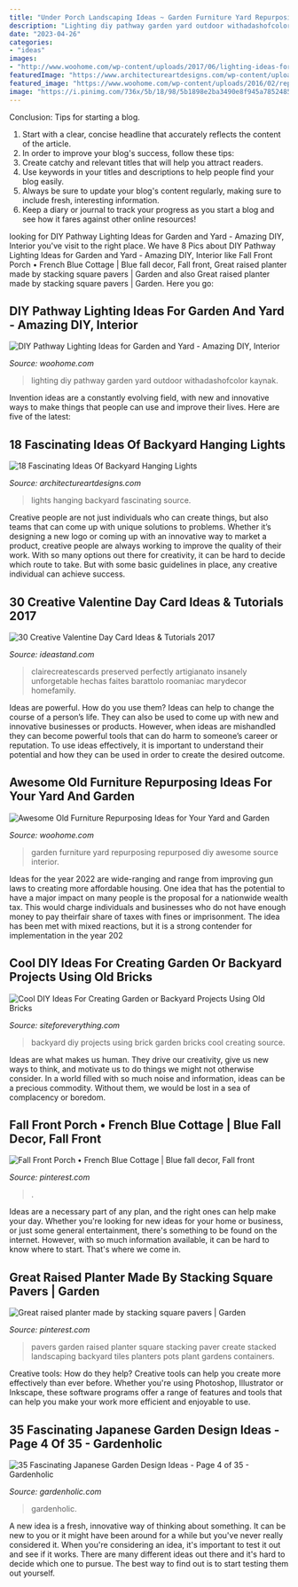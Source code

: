 ```yaml
---
title: "Under Porch Landscaping Ideas ~ Garden Furniture Yard Repurposing Repurposed Diy Awesome Source Interior"
description: "Lighting diy pathway garden yard outdoor withadashofcolor kaynak"
date: "2023-04-26"
categories:
- "ideas"
images:
- "http://www.woohome.com/wp-content/uploads/2017/06/lighting-ideas-for-pathway-9.jpg"
featuredImage: "https://www.architectureartdesigns.com/wp-content/uploads/2016/06/9-61-630x419.jpg"
featured_image: "https://www.woohome.com/wp-content/uploads/2016/02/repurposed-furniture-garden-yard-11.jpg"
image: "https://i.pinimg.com/736x/5b/18/98/5b1898e2ba3490e8f945a7852485ef7a--garden-tiles-garden-art.jpg"
---
```



Conclusion: Tips for starting a blog.
1. Start with a clear, concise headline that accurately reflects the content of the article.
2. In order to improve your blog's success, follow these tips: 
3. Create catchy and relevant titles that will help you attract readers. 
4. Use keywords in your titles and descriptions to help people find your blog easily. 
5. Always be sure to update your blog's content regularly, making sure to include fresh, interesting information. 
6. Keep a diary or journal to track your progress as you start a blog and see how it fares against other online resources!

	

		
looking for DIY Pathway Lighting Ideas for Garden and Yard - Amazing DIY, Interior you've visit to the right place. We have 8 Pics about DIY Pathway Lighting Ideas for Garden and Yard - Amazing DIY, Interior like Fall Front Porch • French Blue Cottage | Blue fall decor, Fall front, Great raised planter made by stacking square pavers | Garden and also Great raised planter made by stacking square pavers | Garden. Here you go:
		
    
## DIY Pathway Lighting Ideas For Garden And Yard - Amazing DIY, Interior

<img loading=lazy src="http://www.woohome.com/wp-content/uploads/2017/06/lighting-ideas-for-pathway-9.jpg" onerror="this.onerror=null;this.src='https://tse3.mm.bing.net/th?id=OIP.VoC9xWMGlw8n7_ERgyRj4wHaOe&amp;pid=15.1';" alt="DIY Pathway Lighting Ideas for Garden and Yard - Amazing DIY, Interior">

_Source: woohome.com_

>lighting diy pathway garden yard outdoor withadashofcolor kaynak. 

	

Invention ideas are a constantly evolving field, with new and innovative ways to make things that people can use and improve their lives. Here are five of the latest:

    
## 18 Fascinating Ideas Of Backyard Hanging Lights

<img loading=lazy src="https://www.architectureartdesigns.com/wp-content/uploads/2016/06/9-61-630x419.jpg" onerror="this.onerror=null;this.src='https://tse3.mm.bing.net/th?id=OIP.Z1vhg7WLCNCmQDcnqz7nvgHaE7&amp;pid=15.1';" alt="18 Fascinating Ideas Of Backyard Hanging Lights">

_Source: architectureartdesigns.com_

>lights hanging backyard fascinating source. 

	

Creative people are not just individuals who can create things, but also teams that can come up with unique solutions to problems. Whether it’s designing a new logo or coming up with an innovative way to market a product, creative people are always working to improve the quality of their work. With so many options out there for creativity, it can be hard to decide which route to take. But with some basic guidelines in place, any creative individual can achieve success.

    
## 30 Creative Valentine Day Card Ideas &amp; Tutorials 2017

<img loading=lazy src="https://ideastand.com/wp-content/uploads/2014/10/valentine-card-ideas/3-valentine-card-ideas.jpg" onerror="this.onerror=null;this.src='https://tse4.mm.bing.net/th?id=OIP.tPoAnvXMrCBjLFZomtbgxwHaF4&amp;pid=15.1';" alt="30 Creative Valentine Day Card Ideas &amp; Tutorials 2017">

_Source: ideastand.com_

>clairecreatescards preserved perfectly artigianato insanely unforgetable hechas faites barattolo roomaniac marydecor homefamily. 

	

Ideas are powerful. How do you use them?
Ideas can help to change the course of a person’s life. They can also be used to come up with new and innovative businesses or products. However, when ideas are mishandled they can become powerful tools that can do harm to someone’s career or reputation. To use ideas effectively, it is important to understand their potential and how they can be used in order to create the desired outcome.

    
## Awesome Old Furniture Repurposing Ideas For Your Yard And Garden

<img loading=lazy src="https://www.woohome.com/wp-content/uploads/2016/02/repurposed-furniture-garden-yard-11.jpg" onerror="this.onerror=null;this.src='https://tse3.mm.bing.net/th?id=OIP.YZrXMtmdME8Tlte4CfZuogHaLH&amp;pid=15.1';" alt="Awesome Old Furniture Repurposing Ideas for Your Yard and Garden">

_Source: woohome.com_

>garden furniture yard repurposing repurposed diy awesome source interior. 

	

Ideas for the year 2022 are wide-ranging and range from improving gun laws to creating more affordable housing. One idea that has the potential to have a major impact on many people is the proposal for a nationwide wealth tax. This would charge individuals and businesses who do not have enough money to pay theirfair share of taxes with fines or imprisonment. The idea has been met with mixed reactions, but it is a strong contender for implementation in the year 202
    
## Cool DIY Ideas For Creating Garden Or Backyard Projects Using Old Bricks

<img loading=lazy src="http://siteforeverything.com/wp-content/uploads/2017/05/Brick-Backyard-17.jpg" onerror="this.onerror=null;this.src='https://tse1.mm.bing.net/th?id=OIP.S6NyV5uncik7BWMeyC9tXAHaHS&amp;pid=15.1';" alt="Cool DIY Ideas For Creating Garden or Backyard Projects Using Old Bricks">

_Source: siteforeverything.com_

>backyard diy projects using brick garden bricks cool creating source. 

	

Ideas are what makes us human. They drive our creativity, give us new ways to think, and motivate us to do things we might not otherwise consider. In a world filled with so much noise and information, ideas can be a precious commodity. Without them, we would be lost in a sea of complacency or boredom.

    
## Fall Front Porch • French Blue Cottage | Blue Fall Decor, Fall Front

<img loading=lazy src="https://i.pinimg.com/736x/90/a9/a1/90a9a1a1b9ad1928d7a4b8be1ef45a21.jpg" onerror="this.onerror=null;this.src='https://tse3.mm.bing.net/th?id=OIP.aETRN5NLKXlhotrL45fZ-QHaLF&amp;pid=15.1';" alt="Fall Front Porch • French Blue Cottage | Blue fall decor, Fall front">

_Source: pinterest.com_

>. 

	

Ideas are a necessary part of any plan, and the right ones can help make your day. Whether you're looking for new ideas for your home or business, or just some general entertainment, there's something to be found on the internet. However, with so much information available, it can be hard to know where to start. That's where we come in.

    
## Great Raised Planter Made By Stacking Square Pavers | Garden

<img loading=lazy src="https://i.pinimg.com/736x/5b/18/98/5b1898e2ba3490e8f945a7852485ef7a--garden-tiles-garden-art.jpg" onerror="this.onerror=null;this.src='https://tse1.mm.bing.net/th?id=OIP._n-3Ws6n-lvawsqa1Wi9fgHaJ3&amp;pid=15.1';" alt="Great raised planter made by stacking square pavers | Garden">

_Source: pinterest.com_

>pavers garden raised planter square stacking paver create stacked landscaping backyard tiles planters pots plant gardens containers. 

	

Creative tools: How do they help?
Creative tools can help you create more effectively than ever before. Whether you're using Photoshop, Illustrator or Inkscape, these software programs offer a range of features and tools that can help you make your work more efficient and enjoyable to use.

    
## 35 Fascinating Japanese Garden Design Ideas - Page 4 Of 35 - Gardenholic

<img loading=lazy src="https://gardenholic.com/wp-content/uploads/2018/08/Garden-4.jpg" onerror="this.onerror=null;this.src='https://tse1.mm.bing.net/th?id=OIP.CjEZ4UdQburyxmp8QlQLUQHaK5&amp;pid=15.1';" alt="35 Fascinating Japanese Garden Design Ideas - Page 4 of 35 - Gardenholic">

_Source: gardenholic.com_

>gardenholic. 

	

A new idea is a fresh, innovative way of thinking about something. It can be new to you or it might have been around for a while but you've never really considered it. When you're considering an idea, it's important to test it out and see if it works. There are many different ideas out there and it's hard to decide which one to pursue. The best way to find out is to start testing them out yourself.

